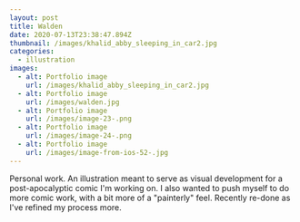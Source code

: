 ```yaml
---
layout: post
title: Walden
date: 2020-07-13T23:38:47.894Z
thumbnail: /images/khalid_abby_sleeping_in_car2.jpg
categories:
  - illustration
images:
  - alt: Portfolio image
    url: /images/khalid_abby_sleeping_in_car2.jpg
  - alt: Portfolio image
    url: /images/walden.jpg
  - alt: Portfolio image
    url: /images/image-23-.png
  - alt: Portfolio image
    url: /images/image-24-.png
  - alt: Portfolio image
    url: /images/image-from-ios-52-.jpg
---
```

Personal work. An illustration meant to serve as visual development for a post-apocalyptic comic I'm working on. I also wanted to push myself to do more comic work, with a bit more of a "painterly" feel. Recently re-done as I've refined my process more.